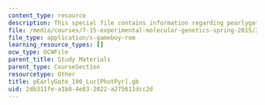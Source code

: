```yaml
---
content_type: resource
description: This special file contains information regarding pearlygate_100_luc.
file: /media/courses/7-15-experimental-molecular-genetics-spring-2015/2db311fea1b84e832022a275611dcc2d_pEarlyGate_100_Luc-PhotPyr.gb
file_type: application/x-gameboy-rom
learning_resource_types: []
ocw_type: OCWFile
parent_title: Study Materials
parent_type: CourseSection
resourcetype: Other
title: pEarlyGate_100_Luc[PhotPyr].gb
uid: 2db311fe-a1b8-4e83-2022-a275611dcc2d
---
```

